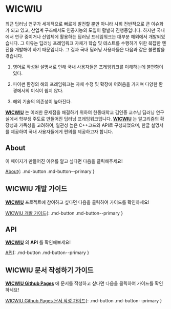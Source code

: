 # WICWIU

최근 딥러닝 연구가 세계적으로 빠르게 발전할 뿐만 아니라 사회 전반적으로 큰 이슈화가 되고 있고, 산업계 구조에서도 인공지능의 도입이 활발히 진행중입니다. 하지만 국내에서 연구 중이거나 산업체에 활용하는 딥러닝 프레임워크는 대부분 해외에서 개발되었습니다. 그 이유는 딥러닝 프레임워크 자체가 학습 및 테스트를 수행하기 위한 복잡한 엔진을 개발해야 하기 때문입니다. 그 결과 국내 딥러닝 사용자들은 다음과 같은 불편함을 겪습니다. 

1. 영어로 작성된 설명서로 인해 국내 사용자들은 프레임워크를 이해하는데 불편함이 있다.

2. 파이썬 환경의 해외 프레임워크는 자체 수정 및 확장에 어려움을 가지며 다양한 환경에서의 이식이 쉽지 않다. 

3. 해외 기술의 의존성이 높아진다.

[**WICWIU**](https://github.com/WICWIU/WICWIU) 는 이러한 문제점을 해결하기 위하여 한동대학교 김인중 교수님 딥러닝 연구실에서 학부생 주도로 만들어진 딥러닝 프레임워크입니다. [**WICWIU**](https://github.com/WICWIU/WICWIU) 는 알고리즘의 확장성과 가독성을 고려하여, 일관성 높은 C++코드와 API로 구성되었으며, 한글 설명서를 제공하여 국내 사용자들에게 편의를 제공하고자 합니다.

## About

이 페이지가 만들어진 이유를 알고 싶다면 다음을 클릭해주세요!

[About](about.md){: .md-button .md-button--primary }

## WICWIU 개발 가이드

[**WICWIU**](https://github.com/WICWIU/WICWIU) 프로젝트에 참여하고 싶다면 다음을 클릭하여 가이드를 확인하세요!

[WICWIU 개발 가이드](dev/wicwiu/about.md){: .md-button .md-button--primary }

## API

[**WICWIU**](https://github.com/WICWIU/WICWIU) 의 **API** 를 확인해보세요!

[API](api.md){: .md-button .md-button--primary }

## WICWIU 문서 작성하기 가이드

[**WICWIU Github Pages**](https://wicwiu.github.io/) 에 문서를 작성하고 싶다면 다음을 클릭하여 가이드를 확인하세요!

[WICWIU Github Pages 문서 작성 가이드](write/markdown.md){: .md-button .md-button--primary }
